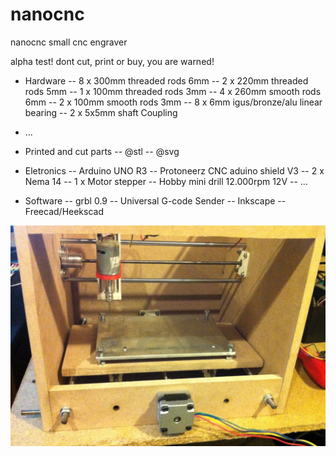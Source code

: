 # nanocnc
nanocnc small cnc engraver

alpha test! dont cut, print or buy, you are warned!

- Hardware
-- 8 x 300mm threaded rods 6mm
-- 2 x 220mm threaded rods 5mm
-- 1 x 100mm threaded rods 3mm
-- 4 x 260mm smooth rods 6mm
-- 2 x 100mm smooth rods 3mm
-- 8 x 6mm igus/bronze/alu linear bearing
-- 2 x 5x5mm shaft Coupling
- ...

- Printed and cut parts
-- @stl
-- @svg

- Eletronics
-- Arduino UNO R3
-- Protoneerz CNC aduino shield V3
-- 2 x Nema 14
-- 1 x Motor stepper
-- Hobby mini drill 12.000rpm 12V
-- ...

- Software
-- grbl 0.9
-- Universal G-code Sender
-- Inkscape
-- Freecad/Heekscad

![nanocnc small engraver alpha](images/nanocnc.jpg)
